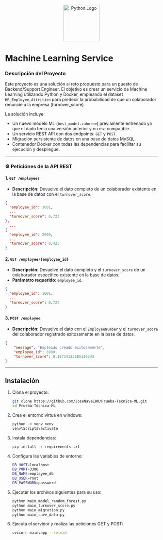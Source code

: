 <p align="center">
  <a href="https://www.python.org/" target="_blank">
    <img src="https://cdn.jsdelivr.net/gh/devicons/devicon@latest/icons/python/python-original.svg" width="120" alt="Python Logo">
  </a>
</p>

# Machine Learning Service

### Descripción del Proyecto

Este proyecto es una solución al reto propuesto para un puesto de Backend/Support Engineer. El objetivo es crear un servicio de Machine Learning utilizando Python y Docker, empleando el dataset `HR_Employee_Attrition` para predecir la probabilidad de que un colaborador renuncie a la empresa (turnover_score).

La solución incluye:
- Un nuevo modelo ML (`best_model.zahoree`) previamente entrenado ya que el dado tenia una versión anterior y no era compatible.
- Un servicio REST API con dos endpoints: `GET` y `POST`.
- MIgración persistente de datos en una base de datos MySQL.
- Contenedor Docker con todas las dependencias para facilitar su ejecución y despliegue.

---

### ⚙️ Peticiónes de la API REST

#### 1. `GET /employees`
- **Descripción**: Devuelve el dato completo de un colaborador existente en la base de datos con el `turnover_score`.
```json
{
  "employee_id": 1001,
  ...
  "turnover_score": 0.723
},
  ...
{
  "employee_id": 2000,
  ...
  "turnover_score": 0.423
}
```

#### 2. `GET /employee/{employee_id}`
- **Descripción**: Devuelve el dato completo y el `turnover_score` de un colaborador especifico existente en la base de datos.
- **Parámetro requerido**: `employee_id`.
```json
{
  "employee_id": 1001,
  ...
  "turnover_score": 0.723
}
```

#### 3. `POST /employee`
- **Descripción**: Devuelve el dato con el `EmployeeNumber` y el `turnover_score` del colaborador registrado exitosamente en la base de datos.
```json
{
    "message": "Empleado creado exitosamente",
    "employee_id": 3000,
    "turnover_score": 0.18734125685120243
}
```
---

## Instalación

1. Clona el proyecto:
   ```bash
   git clone https://github.com/JoseNava100/Prueba-Tecnica-ML.git
   cd Prueba-Tecnica-ML
   ```

2. Crea el entorno virtua en windows:
   ```bash
   python -m venv venv
   venv\Scripts\activate
   ```

3. Instala dependencias:
   ```bash
   pip install -r requirements.txt
   ```

4. Configura las variables de entorno:
   ```bash
   DB_HOST=localhost
   DB_PORT=3306
   DB_NAME=employee_db
   DB_USER=root
   DB_PASSWORD=password
   ```

5. Ejecutar los archivos siguientes para su uso:
   ```bash
   python main_model_random_forest.py
   python main_turnover_score.py
   python main_migration.py
   python main_save_data.py
   ```

6. Ejecuta el servidor y realiza las peticiones GET y POST:
   ```bash
   uvicorn main:app --reload
   ```
